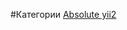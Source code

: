 #Категории
[Absolute yii2](https://github.com/rainnogame/learning/blob/master/table_of_content/docs/yii2/response.md)
